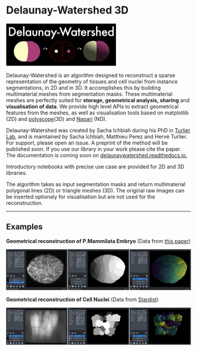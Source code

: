 # Delaunay-Watershed 3D

<img src="Figures_readme/Figure_logo_white_arrow.png" alt="drawing" width="300"/>


Delaunay-Watershed is an algorithm designed to reconstruct a sparse representation of the geometry of tissues and cell nuclei from instance segmentations, in 2D and in 3D. It accomplishes this by building multimaterial meshes from segmentation masks. These multimaterial meshes are perfectly suited for **storage, geometrical analysis, sharing** and **visualisation of data**. We provide high level APIs to extract geometrical features from the meshes, as well as visualisation tools based on matplotlib (2D) and [polyscope](https://polyscope.run)(3D) and [Napari](https://napari.org) (ND).

Delaunay-Watershed was created by Sacha Ichbiah during his PhD in [Turlier Lab](https://www.turlierlab.com), and is maintained by Sacha Ichbiah, Matthieu Perez and Hervé Turlier. For support, please open an issue.
A preprint of the method will be published soon. If you use our library in your work please cite the paper. The documentation is coming soon on [delaunaywatershed.readthedocs.io.](delaunaywatershed.readthedocs.io.)

Introductory notebooks with precise use case are provided for 2D and 3D libraries. 

The algorithm takes as input segmentation masks and return multimaterial polygonal lines (2D) or triangle meshes (3D).
The original raw images can be inserted optionaly for visualisation but are not used for the reconstruction.

---

## Examples

**Geometrical reconstruction of P.Mammilata Embryo** (Data from [this paper](https://www.science.org/doi/10.1126/science.aar5663))

![](Figures_readme/DW_3d.png "Title")

**Geometrical reconstruction of Cell Nuclei**  (Data from [Stardist](https://github.com/stardist/stardist))

![](Figures_readme/DW_3d_nuclei.png "Title")








